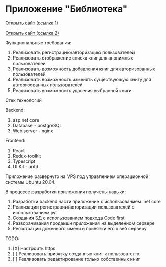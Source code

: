 # **Приложение "Библиотека"**

[Открыть сайт (ссылка 1)](http://smorgunov.online/)

[Открыть сайт (ссылка 2)](http://bbrvi1993.fvds.ru/)

Функциональные требования:

1. Реализовать регистрацию/авторизацию пользователей
2. Реализовать отображение списка книг для анонимных пользователей
3. Реализовать возможность добавления книг для авторизованных пользователей
4. Реализовать возможность изменять существующую книгу для авторизованных пользователей
5. Реализовать возможность удаления выбранной книги

Стек технологий

Backend:

1. asp.net core
2. Database - postgreSQL
3. Web server - nginx

Frontend:

1. React
2. Redux-toolkit
3. Typescript
4. UI Kit - antd

Приложение развернуто на VPS под управлением операционной системы Ubuntu 20.04.

В процессе разработки приложения получены навыки:

1. Разработки backend части приложение с использованием .net core
2. Реализации регистрации/авторизации пользователей с использованием jwt
3. Создания БД с использованием подхода Code first
4. Разворачивания продакшн приложения на выделенном сервере
5. Регистрации доменного имени и привязки его к веб серверу

TODO:

1. [X] Настроить https
2. [ ] Реализовать привязку созданных книг к пользователю
3. [ ] Реализовать редактирование только собственных книг
